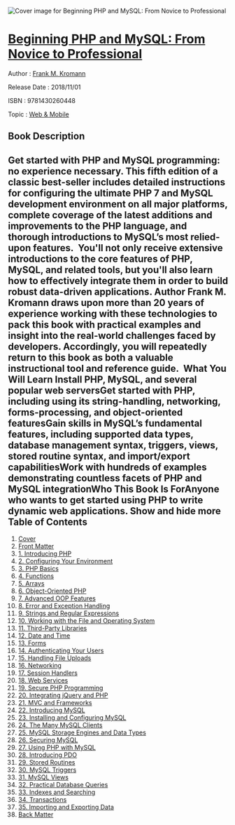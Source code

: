![Cover image for Beginning PHP and MySQL: From Novice to Professional](https://imgdetail.ebookreading.net/cover/cover/20200215/EB9781430260448.jpg)

[Beginning PHP and MySQL: From Novice to Professional](https://ebookreading.net/view/book/Beginning+PHP+and+MySQL%3A+From+Novice+to+Professional-EB9781430260448_1.html "Beginning PHP and MySQL: From Novice to Professional")
====================================================================================================================

Author : [Frank M. Kromann](https://ebookreading.net/search/author/Frank+M.+Kromann)

Release Date : 2018/11/01

ISBN : 9781430260448

Topic : [Web & Mobile](https://ebookreading.net/search/category/web-mobile)

Book Description
-----------------

 Get started with PHP and MySQL programming: no experience necessary. This fifth edition of a classic best-seller includes detailed instructions for configuring the ultimate PHP 7 and MySQL development environment on all major platforms, complete coverage of the latest additions and improvements to the PHP language, and thorough introductions to MySQL’s most relied-upon features. 
You'll not only receive extensive introductions to the core features of PHP, MySQL, and related tools, but you'll also learn how to effectively integrate them in order to build robust data-driven applications. Author Frank M. Kromann draws upon more than 20 years of experience working with these technologies to pack this book with practical examples and insight into the real-world challenges faced by developers. Accordingly, you will repeatedly return to this book as both a valuable instructional tool and reference guide. 
What You Will Learn
Install PHP, MySQL, and several popular web serversGet started with PHP, including using its string-handling, networking, forms-processing, and object-oriented featuresGain skills in MySQL’s fundamental features, including supported data types, database management syntax, triggers, views, stored routine syntax, and import/export capabilitiesWork with hundreds of examples demonstrating countless facets of PHP and MySQL integrationWho This Book Is ForAnyone who wants to get started using PHP to write dynamic web applications.        Show and hide more                
Table of Contents
-----------------

1. [Cover](https://ebookreading.net/view/book/Beginning+PHP+and+MySQL%3A+From+Novice+to+Professional-EB9781430260448_1.html)
1. [Front Matter](https://ebookreading.net/view/book/Beginning+PHP+and+MySQL%3A+From+Novice+to+Professional-EB9781430260448_2.html)
1. [1. Introducing PHP](https://ebookreading.net/view/book/Beginning+PHP+and+MySQL%3A+From+Novice+to+Professional-EB9781430260448_3.html)
1. [2. Configuring Your Environment](https://ebookreading.net/view/book/Beginning+PHP+and+MySQL%3A+From+Novice+to+Professional-EB9781430260448_4.html)
1. [3. PHP Basics](https://ebookreading.net/view/book/Beginning+PHP+and+MySQL%3A+From+Novice+to+Professional-EB9781430260448_5.html)
1. [4. Functions](https://ebookreading.net/view/book/Beginning+PHP+and+MySQL%3A+From+Novice+to+Professional-EB9781430260448_6.html)
1. [5. Arrays](https://ebookreading.net/view/book/Beginning+PHP+and+MySQL%3A+From+Novice+to+Professional-EB9781430260448_7.html)
1. [6. Object-Oriented PHP](https://ebookreading.net/view/book/Beginning+PHP+and+MySQL%3A+From+Novice+to+Professional-EB9781430260448_8.html)
1. [7. Advanced OOP Features](https://ebookreading.net/view/book/Beginning+PHP+and+MySQL%3A+From+Novice+to+Professional-EB9781430260448_9.html)
1. [8. Error and Exception Handling](https://ebookreading.net/view/book/Beginning+PHP+and+MySQL%3A+From+Novice+to+Professional-EB9781430260448_10.html)
1. [9. Strings and Regular Expressions](https://ebookreading.net/view/book/Beginning+PHP+and+MySQL%3A+From+Novice+to+Professional-EB9781430260448_11.html)
1. [10. Working with the File and Operating System](https://ebookreading.net/view/book/Beginning+PHP+and+MySQL%3A+From+Novice+to+Professional-EB9781430260448_12.html)
1. [11. Third-Party Libraries](https://ebookreading.net/view/book/Beginning+PHP+and+MySQL%3A+From+Novice+to+Professional-EB9781430260448_13.html)
1. [12. Date and Time](https://ebookreading.net/view/book/Beginning+PHP+and+MySQL%3A+From+Novice+to+Professional-EB9781430260448_14.html)
1. [13. Forms](https://ebookreading.net/view/book/Beginning+PHP+and+MySQL%3A+From+Novice+to+Professional-EB9781430260448_15.html)
1. [14. Authenticating Your Users](https://ebookreading.net/view/book/Beginning+PHP+and+MySQL%3A+From+Novice+to+Professional-EB9781430260448_16.html)
1. [15. Handling File Uploads](https://ebookreading.net/view/book/Beginning+PHP+and+MySQL%3A+From+Novice+to+Professional-EB9781430260448_17.html)
1. [16. Networking](https://ebookreading.net/view/book/Beginning+PHP+and+MySQL%3A+From+Novice+to+Professional-EB9781430260448_18.html)
1. [17. Session Handlers](https://ebookreading.net/view/book/Beginning+PHP+and+MySQL%3A+From+Novice+to+Professional-EB9781430260448_19.html)
1. [18. Web Services](https://ebookreading.net/view/book/Beginning+PHP+and+MySQL%3A+From+Novice+to+Professional-EB9781430260448_20.html)
1. [19. Secure PHP Programming](https://ebookreading.net/view/book/Beginning+PHP+and+MySQL%3A+From+Novice+to+Professional-EB9781430260448_21.html)
1. [20. Integrating jQuery and PHP](https://ebookreading.net/view/book/Beginning+PHP+and+MySQL%3A+From+Novice+to+Professional-EB9781430260448_22.html)
1. [21. MVC and Frameworks](https://ebookreading.net/view/book/Beginning+PHP+and+MySQL%3A+From+Novice+to+Professional-EB9781430260448_23.html)
1. [22. Introducing MySQL](https://ebookreading.net/view/book/Beginning+PHP+and+MySQL%3A+From+Novice+to+Professional-EB9781430260448_24.html)
1. [23. Installing and Configuring MySQL](https://ebookreading.net/view/book/Beginning+PHP+and+MySQL%3A+From+Novice+to+Professional-EB9781430260448_25.html)
1. [24. The Many MySQL Clients](https://ebookreading.net/view/book/Beginning+PHP+and+MySQL%3A+From+Novice+to+Professional-EB9781430260448_26.html)
1. [25. MySQL Storage Engines and Data Types](https://ebookreading.net/view/book/Beginning+PHP+and+MySQL%3A+From+Novice+to+Professional-EB9781430260448_27.html)
1. [26. Securing MySQL](https://ebookreading.net/view/book/Beginning+PHP+and+MySQL%3A+From+Novice+to+Professional-EB9781430260448_28.html)
1. [27. Using PHP with MySQL](https://ebookreading.net/view/book/Beginning+PHP+and+MySQL%3A+From+Novice+to+Professional-EB9781430260448_29.html)
1. [28. Introducing PDO](https://ebookreading.net/view/book/Beginning+PHP+and+MySQL%3A+From+Novice+to+Professional-EB9781430260448_30.html)
1. [29. Stored Routines](https://ebookreading.net/view/book/Beginning+PHP+and+MySQL%3A+From+Novice+to+Professional-EB9781430260448_31.html)
1. [30. MySQL Triggers](https://ebookreading.net/view/book/Beginning+PHP+and+MySQL%3A+From+Novice+to+Professional-EB9781430260448_32.html)
1. [31. MySQL Views](https://ebookreading.net/view/book/Beginning+PHP+and+MySQL%3A+From+Novice+to+Professional-EB9781430260448_33.html)
1. [32. Practical Database Queries](https://ebookreading.net/view/book/Beginning+PHP+and+MySQL%3A+From+Novice+to+Professional-EB9781430260448_34.html)
1. [33. Indexes and Searching](https://ebookreading.net/view/book/Beginning+PHP+and+MySQL%3A+From+Novice+to+Professional-EB9781430260448_35.html)
1. [34. Transactions](https://ebookreading.net/view/book/Beginning+PHP+and+MySQL%3A+From+Novice+to+Professional-EB9781430260448_36.html)
1. [35. Importing and Exporting Data](https://ebookreading.net/view/book/Beginning+PHP+and+MySQL%3A+From+Novice+to+Professional-EB9781430260448_37.html)
1. [Back Matter](https://ebookreading.net/view/book/Beginning+PHP+and+MySQL%3A+From+Novice+to+Professional-EB9781430260448_38.html)
